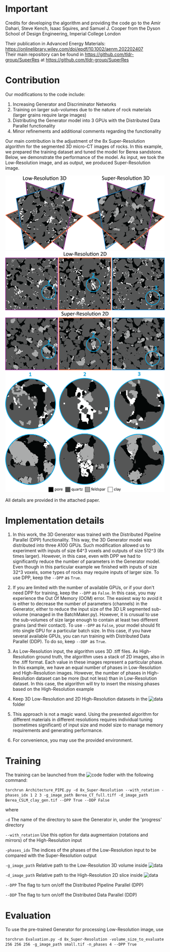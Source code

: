 # Important  
Credits for developing the algorithm and providing the code go to the Amir Dahari, Steve Kench, Isaac Squires, and Samuel J. Cooper from the Dyson School 
of Design Engineering, Imperial College London    

Their publication in Advanced Energy Materials: https://onlinelibrary.wiley.com/doi/epdf/10.1002/aenm.202202407     
Their main repository can be found in https://github.com/tldr-group/SuperRes at https://github.com/tldr-group/SuperRes

# Contribution
Our modifications to the code include:
 1. Increasing Generator and Discriminator Networks
 2. Training on larger sub-volumes due to the nature of rock materials (larger grains require large images)
 3. Distributing the Generator model into 3 GPUs with the Distributed Data Parallel functionality
 4. Minor refinements and additional comments regarding the functionality

Our main contribution is the adjustment of the 8x Super-Resolution algorithm for the segmented 3D micro-CT images of rocks. In this example, we prepared the training dataset and tuned the model for Berea sandstone. Below, we demonstrate the performance of the model. As input, we took the Low-Resolution image, and as output, we produced Super-Resolution image.

![Super-Resolution results for Berea sandstone](GH_image/GH_1.png)  
![Super-Resolution results for Berea sandstone](GH_image/GH_2.png)
![Super-Resolution results for Berea sandstone](GH_image/GH_3.png)

All details are provided in the attached paper.

# Implementation details 
1. In this work, the 3D Generator was trained with the Distributed Pipeline Parallel (DPP) functionality. This way, the 3D Generator model was distributed into three A100 GPUs. Such modification allowed us to experiment with inputs of size 64^3 voxels and outputs of size 512^3 (8x times larger). However, in this case, even with DPP we had to significantly reduce the number of parameters in the Generator model.
Even though in this particular example we finished with inputs of size 32^3 voxels, some types of rocks may require inputs of larger size. 
To use DPP, keep the ```--DPP``` as ```True```.

2. If you are limited with the number of available GPUs, or if your don't need DPP for training, keep the ```--DPP``` as ```False```. In this case, you may experience the Out Of Memory (OOM) error. The easiest way to avoid it is either to decrease the number of parameters (channels) in the Generator, either to reduce the input size of the 3D LR segmented sub-volume (managed in the BatchMaker.py). 
However, it is crusual to use the sub-volumes of size large enough to contain at least two different grains (and their contact). To use ```--DPP``` as ```False```, your model should fit into single GPU for a particular batch size. In this case, if you have several available GPUs, you can run training with Distributed Data Parallel (DDP). To do so, keep ```--DDP ```as ```True```.  

4. As Low-Resolution input, the algorithm uses 3D .tiff files. As High-Resolution ground truth, the algorithm uses a stack of 2D images, also in the .tiff format. Each value in these images represent a particular phase. In this example, we have an equal number of phases in Low-Resolution and High-Resolution images. However, the number of phases in High-Resolution dataset can be more (but not less) than in Low-Resolution dataset. In this case, the algorithm will try to insert the missing phases based on the High-Resolution example  

5. Keep 3D Low-Resolution and 2D High-Resolution datasets in the ![data](data) folder  

6. This approach is not a magic wand. Using the presented algorithm for different materials in different resolutions requires individual tuning (sometimes significant) of input size and model size to manage memory requirements and generating performance.  

7. For convenience, you may use the provided environment.   

# Training
The training can be launched from the ![code](code) fodler with the following command:

```
torchrun Architecture_PIPE.py -d 8x_Super-Resolution --with_rotation -phases_idx 1 2 3 -g_image_path Berea_CT_full.tiff -d_image_path Berea_CSLM_clay_gen.tif --DPP True --DDP False
```
where  

```-d``` The name of the directory to save the Generator in, under the 'progress' directory   

```--with_rotation``` Use this option for data augmentaion (rotations and mirrors) of the High-Resolution input    

```-phases_idx``` The indices of the phases of the Low-Resolution input to be compared with the Super-Resolution output  

```-g_image_path``` Relative path to the Low-Resolution 3D volume inside ![data](data)  

```-d_image_path``` Relative path to the High-Resolution 2D slice inside ![data](data)  

```--DPP``` The flag to turn on/off the Distributed Pipeline Parallel (DPP)  

```--DDP``` The flag to turn on/off the Distributed Data Parallel (DDP)  

# Evaluation  
To use the pre-trained Generator for processing Low-Resolution image, use  

```
torchrun Evaluation.py -d 8x_Super-Resolution -volume_size_to_evaluate 256 256 256 -g_image_path small.tif -n_phases 4 --DPP True
```
